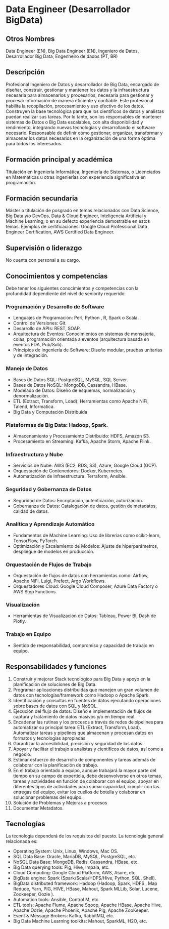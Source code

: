 # Data Engineer (Desarrollador BigData)

## Otros Nombres

Data Engineer (EN), Big Data Engineer (EN), Ingeniero de Datos, Desarrollador Big Data, Engenheiro de dados (PT, BR)

## Descripción

Profesional Ingeniero de Datos y desarrollador de Big Data, encargado de diseñar, construir, gestionar y mantener los datos y la infraestructura necesaria para almacenarlos y procesarlos, necesaria para gestionar y procesar información de manera eficiente y confiable. Este profesional habilita la recopilación, procesamiento y uso efectivo de los datos. Construyen la base tecnológica para que los científicos de datos y analistas puedan realizar sus tareas. Por lo tanto, son los responsables de mantener sistemas de Datos o Big Data escalables, con alta disponibilidad y rendimiento, integrando nuevas tecnologías y desarrollando el software necesario. Responsable de definir cómo gestionar, organizar, transformar y almacenar los datos necesarios en la organización de una forma óptima para todos los interesados. 

## Formación principal y académica

Titulación en Ingeniería Informática, Ingeniería de Sistemas, o Licenciados en Matemáticas u otras ingenierías con experiencia significativa en programación. 

## Formación secundaria

Máster o titulación de posgrado en temas relacionados con Data Science, Big Data y/o DevOps, Data & Cloud
Engineer, Inteligencia Artificial y Machine Learning; o en su defecto experiencia demostrable en estos temas. Ejemplos de certificaciones: Google Cloud Professional Data Engineer Certification, AWS Certified Data Engineer.

## Supervisión o liderazgo

No cuenta con personal a su cargo. 

## Conocimientos y competencias

Debe tener los siguientes conocimientos y competencias con la profundidad dependiente del nivel de seniority requerido:

### Programación y Desarrollo de Software
- Lenguajes de Programación: Perl; Python , R, Spark o Scala.
- Control de Versiones: Git.
- Desarrollo de APIs: REST, SOAP.
- Arquitectura de Eventos: Conocimientos en sistemas de mensajería, colas, programación orientada a eventos (arquitectura basada en eventos EDA, Pub/Sub).
- Principios de Ingeniería de Software: Diseño modular, pruebas unitarias y de integración.

### Manejo de Datos
- Bases de Datos SQL: PostgreSQL, MySQL, SQL Server.
- Bases de Datos NoSQL: MongoDB, Cassandra, HBase.
- Modelado de Datos: Diseño de esquemas, normalización y denormalización.
- ETL (Extract, Transform, Load): Herramientas como Apache NiFi, Talend, Informatica.
- Big Data y Computación Distribuida

### Plataformas de Big Data: Hadoop, Spark.
- Almacenamiento y Procesamiento Distribuido: HDFS, Amazon S3.
- Procesamiento en Streaming: Kafka, Apache Storm, Apache Flink.

### Infraestructura y Nube
- Servicios de Nube: AWS (EC2, RDS, S3), Azure, Google Cloud (GCP).
- Orquestación de Contenedores: Docker, Kubernetes.
- Automatización de Infraestructura: Terraform, Ansible.

### Seguridad y Gobernanza de Datos
- Seguridad de Datos: Encriptación, autenticación, autorización.
- Gobernanza de Datos: Catalogación de datos, gestión de metadatos, calidad de datos.

### Analítica y Aprendizaje Automático
- Fundamentos de Machine Learning: Uso de librerías como scikit-learn, TensorFlow, PyTorch.
- Optimización y Escalamiento de Modelos: Ajuste de hiperparámetros, despliegue de modelos en producción.

### Orquestación de Flujos de Trabajo
- Orquestación de flujos de datos con herramientas como: Airflow, Apache NiFi, Luigi, Prefect, Argo Workflows.
- Orquestadores Cloud: Google Cloud Composer, Azure Data Factory o AWS Step Functions.
  
### Visualización
- Herramientas de Visualización de Datos: Tableau, Power BI, Dash de Plotly.

### Trabajo en Equipo
- Sentido de responsabilidad, compromiso y capacidad de trabajo en equipo. 


## Responsabilidades y funciones

1. Construir y mejorar Stack tecnológico para Big Data y apoyo en la planificación de soluciones de Big Data. 
2. Programar aplicaciones distribuidas que manejen un gran volumen de datos con tecnologías/framework como Hadoop o Apache Spark. 
3. Identificación y consultas en fuentes de datos ejecutando operaciones sobre bases de datos con SQL y NoSQL. 
4. Ejecución del flujo de datos. Diseño e implementación de flujos de captura y tratamiento de datos masivos y/o en tiempo real. 
5. Encadenar las rutinas y los procesos a través de redes de pipelines para automatizar su principal tarea: ETL (Extract, Transform, Load). Automatizar tareas y pipelines que almacenan y procesan datos en formatos y tecnologías apropiadas
6. Garantizar la accesibilidad, precisión y seguridad de los datos. 
7. Apoyar y facilitar el trabajo a analistas y científicos de datos, así como a negocio. 
8. Estimar esfuerzo de desarrollo de componentes y tareas además de colaborar con la planificación de trabajo.
9. En el trabajo orientado a equipo, aunque trabajará la mayor parte del tiempo en su campo de experticia, debe desenvolverse en otros temas, tareas y actividades en función de colaborar con el equipo, apoyar en diferentes tipos de actividades para sumar capacidad, cumplir con las entregas del equipo, evitar los cuellos de botella y colaborar en solucionar problemas del equipo.
10. Solución de Problemas y Mejoras a procesos
11. Documentar Metadatos.

## Tecnologías

La tecnología dependerá de los requisitos del puesto. La tecnología general relacionada es:
- Operating System: Unix, Linux,  Windows, Mac OS.
- SQL Data Base: Oracle, MariaDB, MySQL, PostgreSQL, etc.
- NoSQL Data Base: MongoDB, Redis, Cassandra, HBase, etc.
- Big Data querying tools: Pig, Hive, Impala, etc.
- Cloud Computing: Google Cloud Platform, AWS, Asure, etc.
- BigData engine: Spark (Spark/Scala/HDFS/Hive, Python, SQL, Shell).
- BigData distributed framework: Hadoop (Hadoop, Spark,  HDFS , Map Reduce, Yarn, PIG, HIVE, HBase, Mahout, Spark MLLib, Solar, Lucene, Zookeeper, Oozie ).
- Automation tools: Ansible, Control M, etc.
- ETL tools: Apache Flume, Apache Sqoop, Apache HBase, Apache Hive, Apache Oozie, Apache Phoenix, Apache Pig, Apache ZooKeeper.
- Event & Message Brokers: Kafka, RabbitMQ, etc.
- Big Data Machine Learning toolkits: Mahout, SparkML, H2O, etc.
